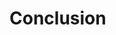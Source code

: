 # Conclusion


<!--
Lessons:
- Complex controller failed
- Missing volatile flat
- Note how straightforward it was to isolate the power supply issue using HIL testing
-->